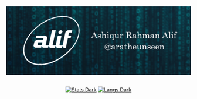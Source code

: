 ![Header](https://github.com/aratheunseen/aratheunseen/blob/master/src/header.jpg "Header")

##

<div align="center">
  
<a href="#">![Stats Dark](https://github-readme-stats.vercel.app/api?username=aratheunseen&show_icons=true&hide=&show=&theme=transparent)</a>
<a href="#">![Langs Dark](https://github-readme-stats.vercel.app/api/top-langs/?username=aratheunseen&theme=transparent&hide_progress=false&layout=compact&langs_count=8&size_weight=0.5&count_weight=0.5&hide=cmake,css,html,hack)</a>

</div>

<!-- ✨ You can see my experimental projects, archive and also trash projects on [Sandbox](https://github.com/aragle) -->
